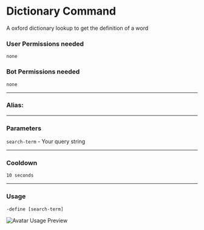 # Dictionary Command
A oxford dictionary lookup to get the definition of a word

### User Permissions needed
`none`
### Bot Permissions needed
`none`

---
### Alias:
> <Badge text="define" type="error" vertical="middle"/>
> <Badge text="dic" type="tip" vertical="middle"/>

---
### Parameters
`search-term` - Your query string

---
### Cooldown
`10 seconds`

---
### Usage
`-define [search-term]`

![Avatar Usage Preview](https://cdn.discordapp.com/attachments/469576672128139275/547087804753117204/unknown.png)
